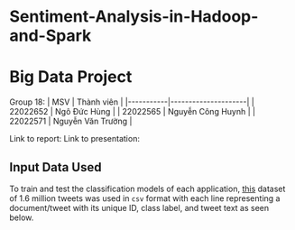 # Sentiment-Analysis-in-Hadoop-and-Spark

# Big Data Project
Group 18:
| MSV       | Thành viên          |
|-----------|---------------------|
| 22022652  | Ngô Đức Hùng        | 
| 22022565  | Nguyễn Công Huynh   |
| 22022571  | Nguyễn Văn Trường   |

Link to report:
Link to presentation:

## Input Data Used
 To train and test the classification models of each application, [this](http://thinknook.com/twitter-sentiment-analysis-training-corpus-dataset-2012-09-22/) dataset of 1.6 million tweets was used in `csv` format with each line representing a document/tweet with its unique ID, class label, and tweet text as seen below.
